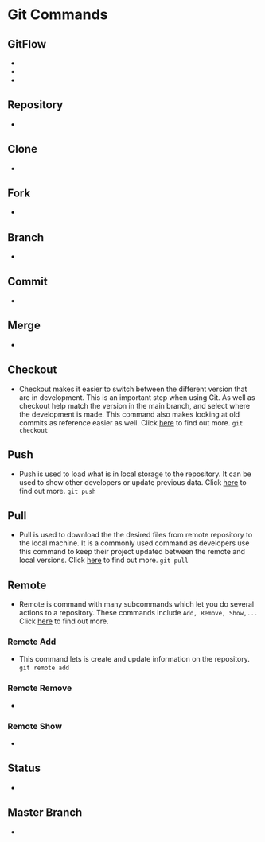 # Git Commands

## GitFlow
*
*
*

## Repository
*

## Clone
*

## Fork
*

## Branch
*

## Commit
*

## Merge
*

#####

## Checkout
* Checkout makes it easier to switch between the different version that are in development. This is an important step when using Git. As well as checkout help match the version in the main branch, and select where the development is made. This command also makes looking at old commits as reference easier as well. Click [here](https://git-scm.com/docs/git-checkout) to find out more. 
` git checkout `

## Push
* Push is used to load what is in local storage to the repository. It can be used to show other developers or update previous data. Click [here](https://git-scm.com/docs/git-push) to find out more. ` git push `

## Pull
* Pull is used to download the the desired files from remote repository to the local machine. It is a commonly used command as developers use this command to keep their project updated between the remote and local versions. Click [here](https://git-scm.com/docs/git-pull) to find out more.
` git pull `

## Remote 
* Remote is command with many subcommands which let you do several actions to a repository. These commands include ` Add, Remove, Show,... ` Click [here](https://git-scm.com/docs/git-remote) to find out more.

### Remote Add
* This command lets is create and update information on the repository. ` git remote add `

### Remote Remove
*

### Remote Show
*

## Status
*

## Master Branch
*
